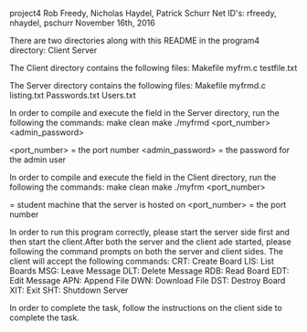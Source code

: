 project4
Rob Freedy, Nicholas Haydel, Patrick Schurr
Net ID's: rfreedy, nhaydel, pschurr
November 16th, 2016

There are two directories along with this README in the program4 directory:
Client
Server

The Client directory contains the following files: 
Makefile
myfrm.c
testfile.txt

The Server directory contains the following files:
Makefile
myfrmd.c
listing.txt
Passwords.txt
Users.txt

In order to compile and execute the field in the Server directory, run the following the commands:
make clean
make
./myfrmd <port_number> <admin_password>

<port_number> = the port number
<admin_password> = the password for the admin user 


In order to compile and execute the field in the Client directory, run the following the commands:
make clean
make
./myfrm <host> <port_number>

<host> = student machine that the server is hosted on
<port_number> = the port number

In order to run this program correctly, please start the server side first and then start the client.After both the server and the client ade started, please following the command prompts on both the server and client sides. The client will accept the following commands: 
CRT: Create Board
LIS: List Boards
MSG: Leave Message
DLT: Delete Message
RDB: Read Board
EDT: Edit Message
APN: Append File
DWN: Download File
DST: Destroy Board
XIT: Exit 
SHT: Shutdown Server

In order to complete the task, follow the instructions on the client side to complete the task.




